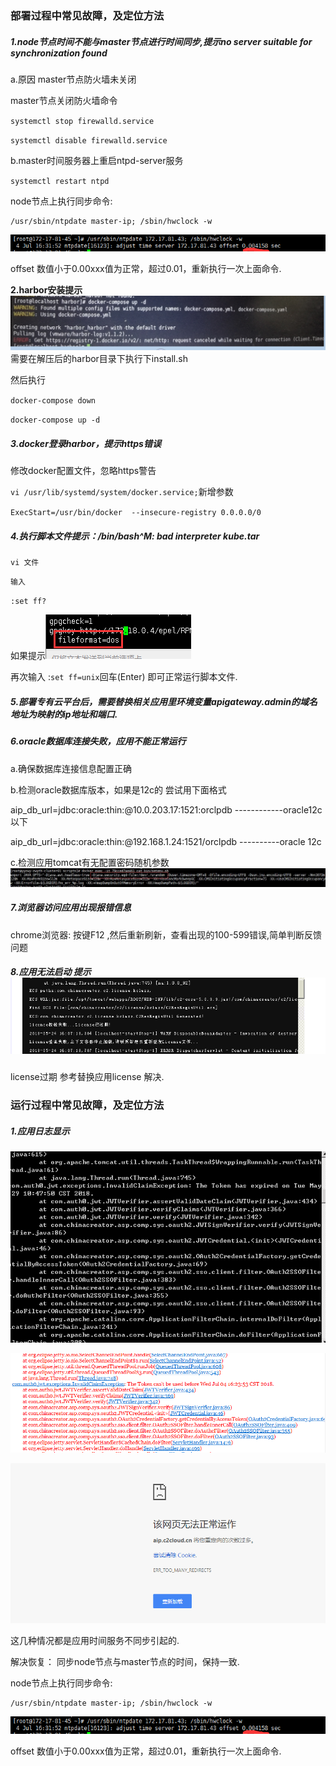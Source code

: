### 部署过程中常见故障，及定位方法

##### **1.node节点时间不能与master节点进行时间同步,提示no server suitable for synchronization found**

a.原因 master节点防火墙未关闭

master节点关闭防火墙命令

`systemctl stop firewalld.service`

`systemctl disable firewalld.service`

b.master时间服务器上重启ntpd-server服务

`systemctl restart ntpd`

node节点上执行同步命令:

```
/usr/sbin/ntpdate master-ip; /sbin/hwclock -w
```

![](/assets/30.png)

offset 数值小于0.00xxx值为正常，超过0.01，重新执行一次上面命令.

**2.harbor安装提示**![](/assets/12.png)需要在解压后的harbor目录下执行下install.sh

然后执行

`docker-compose down`

`docker-compose up -d`

##### **3.docker登录harbor，提示https错误**

修改docker配置文件，忽略https警告

`vi /usr/lib/systemd/system/docker.service;`新增参数

`ExecStart=/usr/bin/docker  --insecure-registry 0.0.0.0/0`

##### **4.执行脚本文件提示：/bin/bash^M: bad interpreter kube.tar**

`vi 文件`

`输入`

`:set ff?`

如果提示![](/assets/13.png)

再次输入 :`set ff=unix`回车\(Enter\) 即可正常运行脚本文件.

##### **5.部署专有云平台后，需要替换相关应用里环境变量apigateway.admin的域名地址为映射的ip地址和端口.**

##### **6.oracle数据库连接失败，应用不能正常运行**

a.确保数据库连接信息配置正确

b.检测oracle数据库版本，如果是12c的 尝试用下面格式

aip\_db\_url=jdbc:oracle:thin:@10.0.203.17:1521:orclpdb  ------------oracle12c以下

aip\_db\_url=jdbc:oracle:thin:@192.168.1.24:1521/orclpdb ----------oracle 12c

c.检测应用tomcat有无配置密码随机参数![](/assets/17.jpg)

##### **7.浏览器访问应用出现报错信息**

chrome浏览器: 按键F12 ,然后重新刷新，查看出现的100-599错误,简单判断反馈问题

##### **8.应用无法启动 提示**![](/assets/14.png)

license过期 参考替换应用license 解决.

### 运行过程中常见故障，及定位方法

##### **1.应用日志显示**

![](/assets/29.png)

![](/assets/29-2.png)

![](/assets/29-1.png)

这几种情况都是应用时间服务不同步引起的.

解决恢复： 同步node节点与master节点的时间，保持一致.

node节点上执行同步命令:

```
/usr/sbin/ntpdate master-ip; /sbin/hwclock -w
```

![](/assets/30.png)

offset 数值小于0.00xxx值为正常，超过0.01，重新执行一次上面命令.

